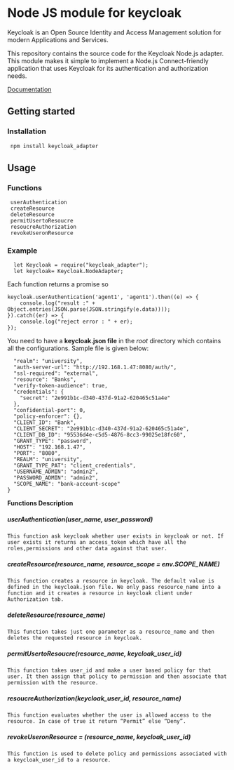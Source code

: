 
# Node JS module for keycloak
Keycloak is an Open Source Identity and Access Management solution for modern Applications and Services.

This repository contains the source code for the Keycloak Node.js adapter. This module makes it simple to implement a Node.js Connect-friendly application that uses Keycloak for its authentication and authorization needs.

[Documentation](https://www.keycloak.org/documentation.html)

## Getting started

### Installation 
```javascript
 npm install keycloak_adapter
 ```
 
## Usage

### Functions
```
 userAuthentication
 createResource
 deleteResource
 permitUsertoResoucre
 resoucreAuthorization
 revokeUseronResource
```
### Example

```
  let Keycloak = require("keycloak_adapter");
  let keycloak= Keycloak.NodeAdapter;
```

Each function returns a promise so

```
keycloak.userAuthentication('agent1', 'agent1').then((e) => {
    console.log("result :" + Object.entries(JSON.parse(JSON.stringify(e.data))));
}).catch((er) => {
    console.log("reject error : " + er);
});
```

You need to have a __keycloak.json file__ in the _root_ directory which contains all the configurations.
Sample file is given below:

```{
  "realm": "university",
  "auth-server-url": "http://192.168.1.47:8080/auth/",
  "ssl-required": "external",
  "resource": "Banks",
  "verify-token-audience": true,
  "credentials": {
    "secret": "2e991b1c-d340-437d-91a2-620465c51a4e"
  },
  "confidential-port": 0,
  "policy-enforcer": {},
  "CLIENT_ID": "Bank",
  "CLIENT_SECRET": "2e991b1c-d340-437d-91a2-620465c51a4e",
  "CLIENT_DB_ID": "95536d4e-c5d5-4876-8cc3-99025e18fc60",
  "GRANT_TYPE": "password",
  "HOST": "192.168.1.47",
  "PORT": "8080",
  "REALM": "university",
  "GRANT_TYPE_PAT": "client_credentials",
  "USERNAME_ADMIN": "admin2",
  "PASSWORD_ADMIN": "admin2",
  "SCOPE_NAME": "bank-account-scope"
}
```
__Functions Description__

##### userAuthentication(user_name, user_password)
```
This function ask keycloak whether user exists in keycloak or not. If user exists it returns an access_token which have all the roles,permissions and other data against that user.
```

##### createResource(resource_name, resource_scope = env.SCOPE_NAME)
```
This function creates a resource in keycloak. The default value is defined in the keycloak.json file. We only pass resource_name into a function and it creates a resource in keycloak client under Authorization tab.
```
##### deleteResource(resource_name) 
```
This function takes just one parameter as a resource_name and then deletes the requested resource in keycloak.
```

##### permitUsertoResoucre(resource_name, keycloak_user_id)
```
This function takes user_id and make a user based policy for that user. It then assign that policy to permission and then associate that permission with the resource.
```

##### resoucreAuthorization(keycloak_user_id, resource_name) 
```
This function evaluates whether the user is allowed access to the resource. In case of true it return “Permit” else “Deny”.
```

##### revokeUseronResource = (resource_name, keycloak_user_id) 
```
This function is used to delete policy and permissions associated with a keycloak_user_id to a resource.
```